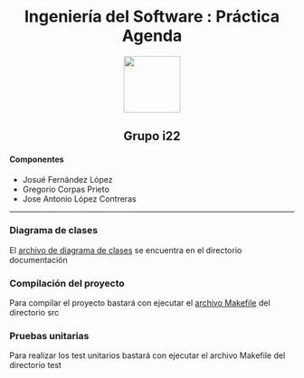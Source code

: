 <div align="center">
<h1>Ingeniería del Software : Práctica Agenda</h1>
<img src="http://wallpaperest.com/wallpapers/popart-pirate-flag_077998.jpg" width="100"><h2>Grupo i22</h2>
<div align="left">
<h4>Componentes</h4>
<ul>
  <li>Josué Fernández López</li>
  <li>Gregorio Corpas Prieto</li>
  <li>Jose Antonio López Contreras</li>
</ul>
</div>
</div>

<hr>
<h3>Diagrama de clases</h3>
<p>El <a href="https://github.com/dongrego89/is/blob/master/documentacion/diagrama%20de%20clases.dia?raw=true">archivo de diagrama de clases</a> se encuentra en el directorio documentación</p>
<h3>Compilación del proyecto</h3>
<p>Para compilar el proyecto bastará con ejecutar el <a href="https://github.com/dongrego89/is/blob/master/Practica3/src/Makefile">archivo Makefile</a> del directorio src</p>
<h3>Pruebas unitarias</h3>
<p>Para realizar los test unitarios bastará con ejecutar el archivo Makefile del directorio test</p>
